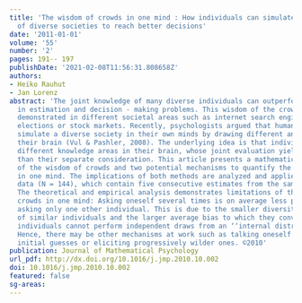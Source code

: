 ```yaml
---
title: 'The wisdom of crowds in one mind : How individuals can simulate the knowledge
  of diverse societies to reach better decisions'
date: '2011-01-01'
volume: '55'
number: '2'
pages: 191-- 197
publishDate: '2021-02-08T11:56:31.808658Z'
authors:
- Heiko Rauhut
- Jan Lorenz
abstract: 'The joint knowledge of many diverse individuals can outperform experts
  in estimation and decision - making problems. This wisdom of the crowd has been
  demonstrated in different societal areas such as internet search engines, political
  elections or stock markets. Recently, psychologists argued that humans may even
  simulate a diverse society in their own minds by drawing different answers from
  their brain (Vul & Pashler, 2008). The underlying idea is that individuals can access
  different knowledge areas in their brain, whose joint evaluation yields better estimates
  than their separate consideration. This article presents a mathematical treatment
  of the wisdom of crowds and two potential mechanisms to quantify the wisdom of crowds
  in one mind. The implications of both methods are analyzed and applied to new experimental
  data (N = 144), which contain five consecutive estimates from the same individuals.
  The theoretical and empirical analysis demonstrates limitations of the wisdom of
  crowds in one mind: Asking oneself several times is on average less powerful than
  asking only one other individual. This is due to the smaller diversity of estimates
  of similar individuals and the larger average bias to which they converge. Further,
  individuals cannot perform independent draws from an ‘‘internal distribution’’.
  Hence, there may be other mechanisms at work such as talking oneself into believing
  initial guesses or eliciting progressively wilder ones. ©2010'
publication: Journal of Mathematical Psychology
url_pdf: http://dx.doi.org/10.1016/j.jmp.2010.10.002
doi: 10.1016/j.jmp.2010.10.002
featured: false
sg-areas:
---
```

